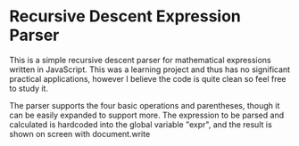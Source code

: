 # Recursive Descent Expression Parser
This is a simple recursive descent parser for mathematical expressions written in JavaScript. This was a learning project and thus has no significant practical applications, however I believe the code is quite clean so feel free to study it.

The parser supports the four basic operations and parentheses, though it can be easily expanded to support more. The expression to be parsed and calculated is hardcoded into the global variable "expr", and the result is shown on screen with document.write